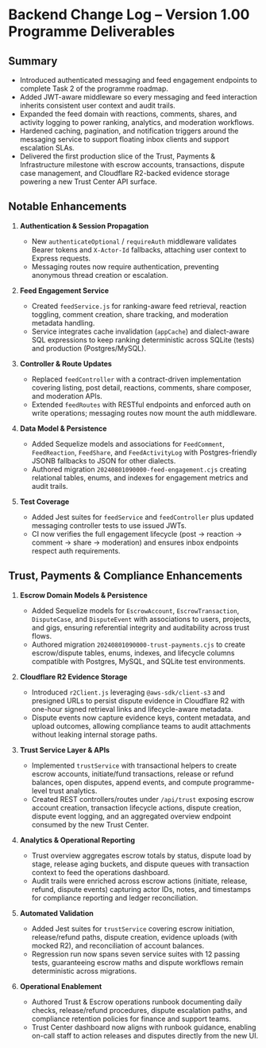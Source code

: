 # Backend Change Log – Version 1.00 Programme Deliverables

## Summary
- Introduced authenticated messaging and feed engagement endpoints to complete Task 2 of the programme roadmap.
- Added JWT-aware middleware so every messaging and feed interaction inherits consistent user context and audit trails.
- Expanded the feed domain with reactions, comments, shares, and activity logging to power ranking, analytics, and moderation workflows.
- Hardened caching, pagination, and notification triggers around the messaging service to support floating inbox clients and support escalation SLAs.
- Delivered the first production slice of the Trust, Payments & Infrastructure milestone with escrow accounts, transactions, dispute case management, and Cloudflare R2-backed evidence storage powering a new Trust Center API surface.

## Notable Enhancements
1. **Authentication & Session Propagation**  
   - New `authenticateOptional` / `requireAuth` middleware validates Bearer tokens and `X-Actor-Id` fallbacks, attaching user context to Express requests.  
   - Messaging routes now require authentication, preventing anonymous thread creation or escalation.

2. **Feed Engagement Service**  
   - Created `feedService.js` for ranking-aware feed retrieval, reaction toggling, comment creation, share tracking, and moderation metadata handling.  
   - Service integrates cache invalidation (`appCache`) and dialect-aware SQL expressions to keep ranking deterministic across SQLite (tests) and production (Postgres/MySQL).

3. **Controller & Route Updates**  
   - Replaced `feedController` with a contract-driven implementation covering listing, post detail, reactions, comments, share composer, and moderation APIs.  
   - Extended `feedRoutes` with RESTful endpoints and enforced auth on write operations; messaging routes now mount the auth middleware.

4. **Data Model & Persistence**  
   - Added Sequelize models and associations for `FeedComment`, `FeedReaction`, `FeedShare`, and `FeedActivityLog` with Postgres-friendly JSONB fallbacks to JSON for other dialects.  
   - Authored migration `20240801090000-feed-engagement.cjs` creating relational tables, enums, and indexes for engagement metrics and audit trails.

5. **Test Coverage**
   - Added Jest suites for `feedService` and `feedController` plus updated messaging controller tests to use issued JWTs.
   - CI now verifies the full engagement lifecycle (post → reaction → comment → share → moderation) and ensures inbox endpoints respect auth requirements.

## Trust, Payments & Compliance Enhancements
1. **Escrow Domain Models & Persistence**
   - Added Sequelize models for `EscrowAccount`, `EscrowTransaction`, `DisputeCase`, and `DisputeEvent` with associations to users, projects, and gigs, ensuring referential integrity and auditability across trust flows.
   - Authored migration `20240801090000-trust-payments.cjs` to create escrow/dispute tables, enums, indexes, and lifecycle columns compatible with Postgres, MySQL, and SQLite test environments.

2. **Cloudflare R2 Evidence Storage**
   - Introduced `r2Client.js` leveraging `@aws-sdk/client-s3` and presigned URLs to persist dispute evidence in Cloudflare R2 with one-hour signed retrieval links and lifecycle-aware metadata.
   - Dispute events now capture evidence keys, content metadata, and upload outcomes, allowing compliance teams to audit attachments without leaking internal storage paths.

3. **Trust Service Layer & APIs**
   - Implemented `trustService` with transactional helpers to create escrow accounts, initiate/fund transactions, release or refund balances, open disputes, append events, and compute programme-level trust analytics.
   - Created REST controllers/routes under `/api/trust` exposing escrow account creation, transaction lifecycle actions, dispute creation, dispute event logging, and an aggregated overview endpoint consumed by the new Trust Center.

4. **Analytics & Operational Reporting**
   - Trust overview aggregates escrow totals by status, dispute load by stage, release aging buckets, and dispute queues with transaction context to feed the operations dashboard.
   - Audit trails were enriched across escrow actions (initiate, release, refund, dispute events) capturing actor IDs, notes, and timestamps for compliance reporting and ledger reconciliation.

5. **Automated Validation**
   - Added Jest suites for `trustService` covering escrow initiation, release/refund paths, dispute creation, evidence uploads (with mocked R2), and reconciliation of account balances.
   - Regression run now spans seven service suites with 12 passing tests, guaranteeing escrow maths and dispute workflows remain deterministic across migrations.
6. **Operational Enablement**
   - Authored Trust & Escrow operations runbook documenting daily checks, release/refund procedures, dispute escalation paths, and compliance retention policies for finance and support teams.
   - Trust Center dashboard now aligns with runbook guidance, enabling on-call staff to action releases and disputes directly from the new UI.

